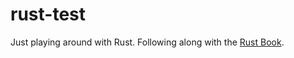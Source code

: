 # rust-test

Just playing around with Rust. Following along with the [Rust Book](https://doc.rust-lang.org/book/ch00-00-introduction.html).
